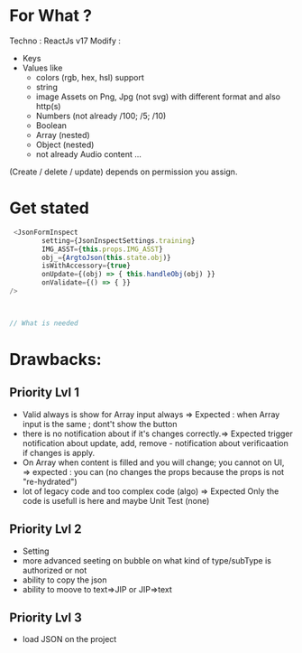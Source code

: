 # For What ?

Techno : ReactJs v17
Modify :

- Keys
- Values like 
    - colors (rgb, hex, hsl) support
    - string
    - image Assets on Png, Jpg (not svg) with different format and also http(s)
    - Numbers (not already /100; /5; /10)
    - Boolean
    - Array (nested)
    - Object (nested)
    - not already Audio content ...

(Create / delete / update) depends on permission you assign.

# Get stated
``` Javascript
 <JsonFormInspect
        setting={JsonInspectSettings.training}
        IMG_ASST={this.props.IMG_ASST}
        obj_={ArgtoJson(this.state.obj)}
        isWithAccessory={true}
        onUpdate={(obj) => { this.handleObj(obj) }}
        onValidate={() => { }}
/>



// What is needed


```

# Drawbacks:

## Priority Lvl 1
- Valid always is show for Array input always => Expected : when Array input is the same ; dont't show the button
- there is no notification about if it's changes correctly.=> Expected trigger notification about update, add, remove - notification about verificaation if changes is apply.
- On Array when content is filled and you will change; you cannot on UI, => expected : you can (no changes the props because the props is not "re-hydrated")
- lot of legacy code and too complex code (algo) => Expected Only the code is usefull is here and maybe Unit Test (none)


## Priority Lvl 2
- Setting
- more advanced seeting on bubble on what kind of type/subType is authorized or not
- ability to copy the json
- ability to moove to text=>JIP or JIP=>text

## Priority Lvl 3
- load JSON on the project